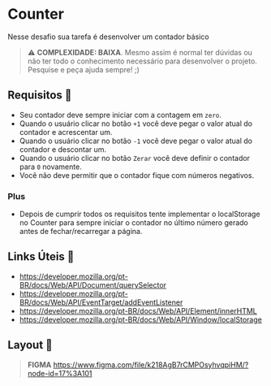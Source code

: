 # Counter

Nesse desafio sua tarefa é desenvolver um contador básico

> ⚠️ **COMPLEXIDADE: BAIXA**. Mesmo assim é normal ter dúvidas ou não ter todo o conhecimento necessário para desenvolver o projeto. Pesquise e peça ajuda sempre! ;)

## Requisitos 📌

- Seu contador deve sempre iniciar com a contagem em `zero`.
- Quando o usuário clicar no botão `+1` você deve pegar o valor atual do contador e acrescentar um.
- Quando o usuário clicar no botão `-1` você deve pegar o valor atual do contador e descontar um.
- Quando o usuário clicar no botão `Zerar` você deve definir o contador para `0` novamente.
- Você não deve permitir que o contador fique com números negativos.

### Plus

- Depois de cumprir todos os requisitos tente implementar o localStorage no Counter para sempre iniciar o contador no último número gerado antes de fechar/recarregar a página.

## Links Úteis 🔗

- https://developer.mozilla.org/pt-BR/docs/Web/API/Document/querySelector
- https://developer.mozilla.org/pt-BR/docs/Web/API/EventTarget/addEventListener
- https://developer.mozilla.org/pt-BR/docs/Web/API/Element/innerHTML
- https://developer.mozilla.org/pt-BR/docs/Web/API/Window/localStorage

## Layout 🎨

> **FIGMA**
> https://www.figma.com/file/k218AgB7rCMPOsyhvqpiHM/?node-id=17%3A101



